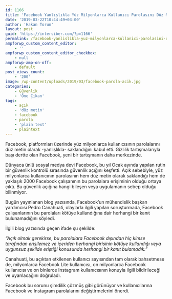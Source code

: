 ```yaml
---
id: 1166
title: 'Facebook Yanlışlıkla Yüz Milyonlarca Kullanıcı Parolasını Düz Metin Olarak Sakladı'
date: '2019-03-22T10:44:49+03:00'
author: 'Hakan Torun'
layout: post
guid: 'https://intersiber.com/?p=1166'
permalink: /facebook-yanlislikla-yuz-milyonlarca-kullanici-parolasini-duz-metin-olarak-sakladi/
ampforwp_custom_content_editor:
    - ''
ampforwp_custom_content_editor_checkbox:
    - null
ampforwp-amp-on-off:
    - default
post_views_count:
    - '200'
image: /wp-content/uploads/2019/03/facebook-parola-acik.jpg
categories:
    - Güvenlik
    - 'Öne Çıkan'
tags:
    - açık
    - 'düz metin'
    - facebook
    - parola
    - 'plain text'
    - plaintext
---
```


Facebook, platformları üzerinde yüz milyonlarca kullanıcısının parolalarını düz metin olarak -yanlışlıkla- saklandığını kabul etti. Gizlilik tartışmalarıyla başı dertte olan Facebook, yeni bir tartışmanın daha merkezinde.

Dünyaca ünlü sosyal medya devi Facebook, bu yıl Ocak ayında yapılan rutin bir güvenlik kontrolü sırasında güvenlik açığını keşfetti. Açık sebebiyle, yüz milyonlarca kullanıcının parolasının hem düz metin olarak saklandığı hem de yaklaşık 2000 Facebook çalışanının bu parolalara erişiminin olduğu ortaya çıktı. Bu güvenlik açığına hangi bileşen veya uygulamanın sebep olduğu bilinmiyor.

Bugün yayınlanan blog yazısında, Facebook’un mühendislik başkan yardımcısı Pedro Canahuati, olaylarla ilgili yapılan soruşturmada, Facebook çalışanlarının bu parolaları kötüye kullandığına dair herhangi bir kanıt bulunamadığını söyledi.

İlgili blog yazısında geçen ifade şu şekilde:

*“Açık olmak gerekirse, bu parolalara Facebook dışından hiç kimse tarafından erişilemez ve içeriden herhangi birisinin kötüye kullandığı veya uygunsuz şekilde eriştiği konusunda herhangi bir kanıt bulamadık.”*

Canahuati, bu açıktan etkilenen kullanıcı sayısından tam olarak bahsetmese de, milyonlarca Facebook Lite kullanıcısı, on milyonlarca Facebook kullanıcısı ve on binlerce Instagram kullanıcısının konuyla ilgili bildirileceği ve uyarılacağını doğruladı.

Facebook bu sorunu şimdilik çözmüş gibi görünüyor ve kullanıcılarına Facebook ve Instagram parolalarını değiştirmelerini önerdi.